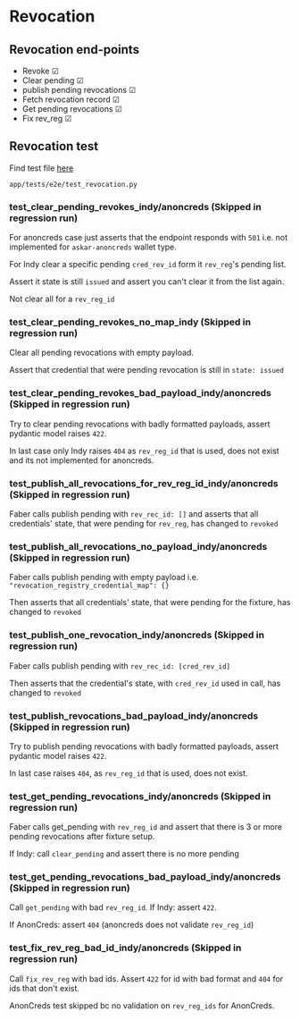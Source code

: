 # Revocation

## Revocation end-points

- Revoke &#x2611;
- Clear pending &#x2611;
- publish pending revocations &#x2611;
- Fetch revocation record &#x2611;
- Get pending revocations &#x2611;
- Fix rev_reg &#x2611;

## Revocation test

Find test file [here](/app/tests/e2e/test_revocation.py)

`app/tests/e2e/test_revocation.py`

### test_clear_pending_revokes_indy/anoncreds (Skipped in regression run)

For anoncreds case just asserts that the endpoint responds with `501` i.e. not implemented for `askar-anoncreds` wallet type.

For Indy clear a specific pending `cred_rev_id` form it `rev_reg`'s pending list.

Assert it state is still `issued` and assert you can't clear it from the list again.

Not clear all for a `rev_reg_id`

### test_clear_pending_revokes_no_map_indy (Skipped in regression run)

Clear all pending revocations with empty payload.

Assert that credential that were pending revocation is still in `state: issued`

### test_clear_pending_revokes_bad_payload_indy/anoncreds (Skipped in regression run)

Try to clear pending revocations with badly formatted payloads, assert pydantic model raises `422`.

In last case only Indy raises `404` as `rev_reg_id` that is used, does not exist and its not implemented for anoncreds.

### test_publish_all_revocations_for_rev_reg_id_indy/anoncreds (Skipped in regression run)

Faber calls publish pending with `rev_rec_id: []` and asserts that all credentials' state,
that were pending for `rev_reg`, has changed to `revoked`

### test_publish_all_revocations_no_payload_indy/anoncreds (Skipped in regression run)

Faber calls publish pending with empty payload i.e. `"revocation_registry_credential_map": {}`

Then asserts that all credentials' state, that were pending for the fixture, has changed to `revoked`

### test_publish_one_revocation_indy/anoncreds (Skipped in regression run)

Faber calls publish pending with `rev_rec_id: [cred_rev_id]`

Then asserts that the credential's state, with `cred_rev_id` used in call, has changed to `revoked`

### test_publish_revocations_bad_payload_indy/anoncreds (Skipped in regression run)

Try to publish pending revocations with badly formatted payloads, assert pydantic model raises `422`.

In last case raises `404`, as `rev_reg_id` that is used, does not exist.

### test_get_pending_revocations_indy/anoncreds (Skipped in regression run)

Faber calls get_pending with `rev_reg_id` and assert that there is 3 or more pending revocations after fixture setup.

If Indy: call `clear_pending` and assert there is no more pending

### test_get_pending_revocations_bad_payload_indy/anoncreds (Skipped in regression run)

Call `get_pending` with bad `rev_reg_id`. If Indy: assert `422`.

If AnonCreds: assert `404` (anoncreds does not validate `rev_reg_id`)

### test_fix_rev_reg_bad_id_indy/anoncreds (Skipped in regression run)

Call `fix_rev_reg` with bad ids. Assert `422` for id with bad format and `404` for ids that don't exist.

AnonCreds test skipped bc no validation on `rev_reg_ids` for AnonCreds.
